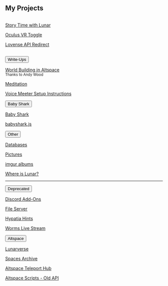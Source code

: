 <section><div class="encase">
	<h2 id="projects">My Projects</h2>
	<hr style="height:1px; visibility:hidden;" />
	<p><a id="stwl" href="/stwl">Story Time with Lunar</a></p>
	<p><a id="ovrtoggle" href="/ovrtoggle">Oculus VR Toggle</a></p>
	<p><a id="lar" href='/lar'>Lovense API Redirect</a></p>
	<hr style="height:1px; visibility:hidden;" />
	<button class="collapsible" id="wu" data-parent="wu" data-child="wu-child">Write-Ups</button>
		<div id="wu-child" class="innertext center" data-parent="wu">
			<p><a id="unity" href="/wu/unity" data-parent="wu">World Building in Altspace</a><br /><small>Thanks to Andy Wood</small></p>
			<p><a id="meditation" href="/wu/meditate" data-parent="wu">Meditation</a></p>
			<p><a id="voicemeeter" href="/wu/voicemeeter" data-parent="wu">Voice Meeter Setup Instructions</a></p>
		</div>
	<button class="collapsible" id="baby-shark" data-parent="baby-shark" data-child="baby-shark-child">Baby Shark</button>
		<div id="baby-shark-child" class="innertext center" data-parent="baby-shark">
			<p><a id="babyshark" href='/babyshark' target="_blank" data-parent="baby-shark">Baby Shark</a></p>
			<p><a id="babyshark-source" href='/babyshark/babyshark.js' target="_blank" data-parent="baby-shark">babyshark.js</a></p>
		</div>
	<button class="collapsible" id="other" data-parent="other" data-child="other-child">Other</button>
		<div id="other-child" class="innertext center" data-parent="other">
			<p><a id="databases" href="/databases" data-parent="other">Databases</a></p>
			<p><a id="pictures" href="/pics" data-parent="other">Pictures</a></p>
			<p><a id="imgur" href="https://lunartiger69.imgur.com/" target="_blank" data-parent="other">imgur albums</a></p>
			<p><a id="whereis" href="/whereis" data-parent="other">Where is Lunar?</a></p>
		</div>
	<hr />
	<button class="collapsible" id="deprecated" data-parent="deprecated" data-child="deprecated-child">Deprecated</button>
		<div id="deprecated-child" class="innertext center" data-parent="deprecated">
			<p><a id="discord" href='/Discord' data-parent="deprecated">Discord Add-Ons</a></p>
			<p><a id="file-server" href='/fs-up' data-parent="deprecated">File Server</a></p>
			<p><a id="hypatia" href="/hypatia" data-parent="deprecated">Hypatia Hints</a></p>
			<p><a id="worms" href="/worms" data-parent="deprecated">Worms Live Stream</a></p>
			<!--<iframe id="wormsembed" allow="autoplay; encrypted-media" style="max-width:100%;height:320px;width:570px;border: 0px" allowfullscreen  data-parent="deprecated"></iframe>-->
			<button class="collapsible" id="openme" data-parent="deprecated" data-child="altvr">Altspace</button>
				<div id="altvr" class="innertext center" data-parent="openme">
					<p><a id="lunarverse" href="https://account.altvr.com/worlds/954689156213113037" data-parent="altvr">Lunarverse</a></p>
					<p><a id="spacearchive" href="https://account.altvr.com/worlds/1349925732620436463" data-parent="altvr">Spaces Archive</a></p>
					<p><a id="tphub" href="/althub" data-parent="altvr">Altspace Teleport Hub</a></p>
					<p><a id="altvr-scripts" href="/AltspaceVR" data-parent="altvr">Altspace Scripts - Old API</a></p>
				</div>
		</div>
	<script src="/assets/js/collapsible.js"></script>
	<!--<script src="https://www.gstatic.com/firebasejs/5.1.0/firebase-app.js"></script>
	<script src="https://www.gstatic.com/firebasejs/5.1.0/firebase-database.js"></script>
	<script src="/assets/js/worms-embed.js"></script>-->
</div></section>
